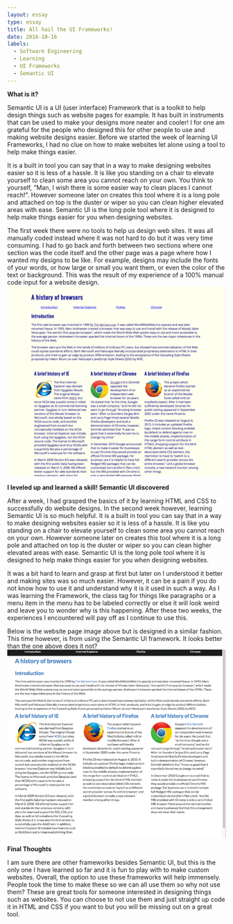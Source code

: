 ```yaml
---
layout: essay
type: essay
title: All hail the UI Frameworks!
date: 2016-10-16
labels:
  - Software Engineering
  - Learning
  - UI Frameworks
  - Semantic UI
---
```


**What is it?**

Semantic UI is a UI (user interface) Framework that is a toolkit to help design things such as website pages for example. 
It has built in instruments that can be used to make your designs more neater and cooler! I for one am grateful for the people
who designed this for other people to use and making website designs easier. Before we started the week of learning UI Frameworks, 
I had no clue on how to make websites let alone using a tool to help make things easier. 

It is a built in tool you can say that in a way to make designing websites easier so it is  less of a hassle. It is like you standing 
on a chair to elevate yourself to clean some area you cannot reach on your own. You think to yourself, "Man, I wish there is some easier way
to clean places I cannot reach!". However someone later on creates this tool where it is a long pole and attached on top is the duster 
or wiper so you can clean higher elevated areas with ease. Semantic UI is the long pole tool where it is designed to help make things 
easier for you when designing websites. 

The first week there were no tools to help us design web sites. It was all manually coded instead where it was not hard to do but it was
very time consuming. I had to go back and forth between two sections where one section was the code itself and the other page was a page
where how I wanted my designs to be like. For example, designs may include the fonts of your words, or how large or small you want them, 
or even the color of the text or background. This was the result of my experience of a 100% manual code input for a website design.
<img class="ui image" src="../images/browserhistory.png">


**I leveled up and learned a skill! Semantic UI discovered**

After a week, I had grasped the basics of it by learning HTML and CSS to successfully do website designs. In the second week however, 
learning Semantic UI is so much helpful. It is a built in tool you can say that in a way to make designing websites easier so it is 
less of a hassle. It is like you standing on a chair to elevate yourself to clean some area you cannot reach on your own. However someone
later on creates this tool where it is a long pole and attached on top is the duster or wiper so you can clean higher elevated areas with ease.
Semantic UI is the long pole tool where it is designed to help make things easier for you when designing websites. 

It was a bit hard to learn and grasp at first but later on I understood it better and making sites was so much easier. However, it can be a pain 
if you do not know how  to use it and understand why it is it used in such a way. As I was learning the Framework, the  class tag for things like 
paragraphs or a menu  item in the menu has to be labeled correctly or else it will look weird and leave you  to wonder why is this happening. After 
these two weeks, the experiences I encountered will pay off as I continue to use this.

Below is the website page image above but is designed in a similar fashion. This time however, is from using the Semantic UI framework. It
looks better than the one above does it not? 
<img class="ui image" src="../images/browserhistory2.png">

**Final Thoughts**

I am sure there are other frameworks besides Semantic UI, but this is the only one I have learned so far and it is fun to play with
to make custom websites. Overall, the option to use these frameworks will help immensely. People took the time to make these so we can
all use them so why not use them? These are great tools for someone interested in designing things such as websites. You can choose to not
use them and just straight up code it in HTML and CSS if you want to but you will be missing out on a great tool.